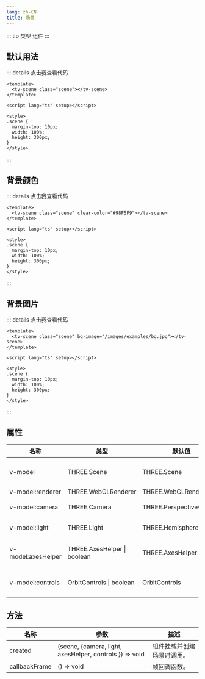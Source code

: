 ```yaml
---
lang: zh-CN
title: 场景
---
```


::: tip 类型
组件
:::

## 默认用法

<Scene />

::: details 点击我查看代码

```vue
<template>
  <tv-scene class="scene"></tv-scene>
</template>

<script lang="ts" setup></script>

<style>
.scene {
  margin-top: 10px;
  width: 100%;
  height: 300px;
}
</style>
```

:::

## 背景颜色

<SceneClearColor />

::: details 点击我查看代码

```vue
<template>
  <tv-scene class="scene" clear-color="#98F5F9"></tv-scene>
</template>

<script lang="ts" setup></script>

<style>
.scene {
  margin-top: 10px;
  width: 100%;
  height: 300px;
}
</style>
```

:::

## 背景图片

<SceneBgImage />

::: details 点击我查看代码

```vue
<template>
  <tv-scene class="scene" bg-image="/images/examples/bg.jpg"></tv-scene>
</template>

<script lang="ts" setup></script>

<style>
.scene {
  margin-top: 10px;
  width: 100%;
  height: 300px;
}
</style>
```

:::

## 属性

| 名称               | 类型                        | 默认值                  | Description                                                       |
| ------------------ | --------------------------- | ----------------------- | ----------------------------------------------------------------- |
| v-model            | THREE.Scene                 | THREE.Scene             | `可选` 组件挂载后，值将是从 undefined 变为 THREE.Scene 实例。     |
| v-model:renderer   | THREE.WebGLRenderer         | THREE.WebGLRenderer     | `可选`                                                            |
| v-model:camera     | THREE.Camera                | THREE.PerspectiveCamera | `可选` 默认为透视相机（PerspectiveCamera）。                      |
| v-model:light      | THREE.Light                 | THREE.HemisphereLight   | `可选` 默认为半球光（HemisphereLight）。                          |
| v-model:axesHelper | THREE.AxesHelper \| boolean | THREE.AxesHelper        | `可选` 默认为坐标轴辅助（AxesHelper），设置为 false 可隐藏它。    |
| v-model:controls   | OrbitControls \| boolean    | OrbitControls           | `可选` 默认为轨道控制器（OrbitControls），设置为 false 可禁用它。 |

## 方法

| 名称          | 参数                                                    | 描述                       |
| ------------- | ------------------------------------------------------- | -------------------------- |
| created       | (scene, {camera, light, axesHelper, controls }) => void | 组件挂载并创建场景时调用。 |
| callbackFrame | () => void                                              | 帧回调函数。               |

